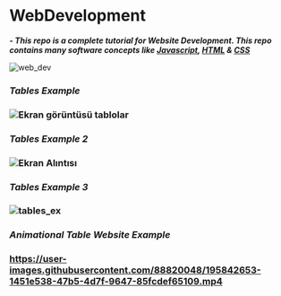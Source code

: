 # WebDevelopment
 
***- This repo is a complete tutorial for Website Development. This repo contains many software concepts like [Javascript](https://developer.mozilla.org/en-US/docs/Web/JavaScript), [HTML](https://html.com/) & [CSS](https://developer.mozilla.org/en-US/docs/Web/CSS)***

![web_dev](https://user-images.githubusercontent.com/88820048/191194652-8c3c2170-9789-4513-94e5-592afe12bce2.jpg)

<h3><i>Tables Example</i><h3>

![Ekran görüntüsü tablolar](https://user-images.githubusercontent.com/88820048/194358016-2ffeddd7-c350-4e83-a8bd-66464a0d9836.png)

<h3><i>Tables Example 2</i><h3>

![Ekran Alıntısı](https://user-images.githubusercontent.com/88820048/195624289-d1014c7c-8786-4ff0-bfbc-72f78491849b.PNG)

<h3><i>Tables Example 3</i><h3>

![tables_ex](https://user-images.githubusercontent.com/88820048/195633369-6498a32b-5b18-494d-9762-82204e1a481c.PNG)

<h3><i>Animational Table Website Example</i><h3>


https://user-images.githubusercontent.com/88820048/195842653-1451e538-47b5-4d7f-9647-85fcdef65109.mp4
